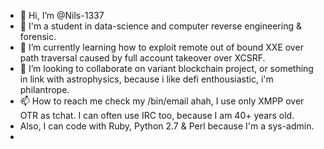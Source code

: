- 👋 Hi, I’m @Nils-1337
- 👀 I'm a student in data-science and computer reverse engineering & forensic.
- 🌱 I’m currently learning how to exploit remote out of bound XXE over path traversal caused by full account takeover over XCSRF.
- 💞️ I’m looking to collaborate on variant blockchain project, or something in link with astrophysics, because i like defi enthousiastic, i'm philantrope.
- 📫 How to reach me check my /bin/email ahah, I use only XMPP over OTR as tchat. I can often use IRC too, because I am 40+ years old. 
- Also, I can code with Ruby, Python 2.7 & Perl because I'm a sys-admin.
- 
